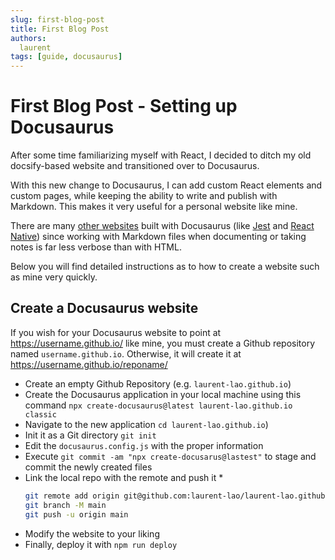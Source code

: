 ```yaml
---
slug: first-blog-post
title: First Blog Post
authors:
  laurent
tags: [guide, docusaurus]
---
```


# First Blog Post - Setting up Docusaurus

After some time familiarizing myself with React, I decided to ditch my old docsify-based website and transitioned over to Docusaurus.

<!-- truncate -->

With this new change to Docusaurus, I can add custom React elements and custom pages, while keeping the ability to write and publish with Markdown. This makes it very useful for a personal website like mine.

There are many [other websites](https://docusaurus.io/showcase) built with Docusaurus (like [Jest](https://jestjs.io/) and [React Native](https://reactnative.dev/)) since working with Markdown files when documenting or taking notes is far less verbose than with HTML.

Below you will find detailed instructions as to how to create a website such as mine very quickly.

## Create a Docusaurus website

If you wish for your Docusaurus website to point at https://username.github.io/ like mine, you must create a Github repository named `username.github.io`. Otherwise, it will create it at https://username.github.io/reponame/

* Create an empty Github Repository (e.g. `laurent-lao.github.io`)
* Create the Docusaurus application in your local machine using this command `npx create-docusaurus@latest laurent-lao.github.io classic`
* Navigate to the new application `cd laurent-lao.github.io`)
* Init it as a Git directory `git init`
* Edit the `docusaurus.config.js` with the proper information
* Execute `git commit -am "npx create-docusarus@lastest"` to stage and commit the newly created files
* Link the local repo with the remote and push it
  * 
  ```bash
  git remote add origin git@github.com:laurent-lao/laurent-lao.github.io.git
  git branch -M main
  git push -u origin main
  ```
* Modify the website to your liking
* Finally, deploy it with `npm run deploy`




